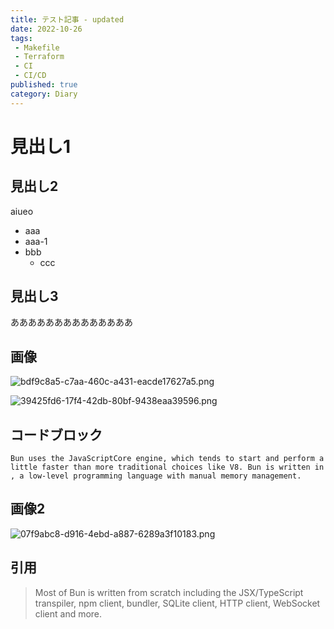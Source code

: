 ```yaml
---
title: テスト記事 - updated
date: 2022-10-26
tags:
 - Makefile
 - Terraform
 - CI
 - CI/CD
published: true
category: Diary
---
```


# 見出し1


## 見出し2


aiueo

- aaa
- aaa-1
- bbb
	- ccc

## 見出し3


ああああああああああああああ


## 画像


![bdf9c8a5-c7aa-460c-a431-eacde17627a5.png](../../../../gridsome-theme/src/assets/images/notion/bdf9c8a5-c7aa-460c-a431-eacde17627a5.png)


![39425fd6-17f4-42db-80bf-9438eaa39596.png](../../../../gridsome-theme/src/assets/images/notion/39425fd6-17f4-42db-80bf-9438eaa39596.png)


## コードブロック


```text
Bun uses the JavaScriptCore engine, which tends to start and perform a little faster than more traditional choices like V8. Bun is written in , a low-level programming language with manual memory management.
```


## 画像2


![07f9abc8-d916-4ebd-a887-6289a3f10183.png](../../../../gridsome-theme/src/assets/images/notion/07f9abc8-d916-4ebd-a887-6289a3f10183.png)


## 引用


> Most of Bun is written from scratch including the JSX/TypeScript transpiler, npm client, bundler, SQLite client, HTTP client, WebSocket client and more.

